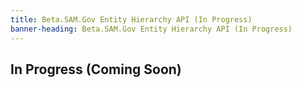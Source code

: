 ```yaml
---
title: Beta.SAM.Gov Entity Hierarchy API (In Progress)
banner-heading: Beta.SAM.Gov Entity Hierarchy API (In Progress)
---
```


## In Progress (Coming Soon)